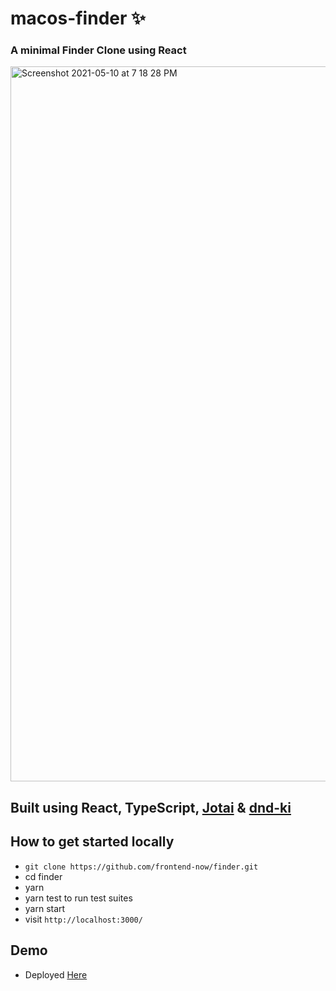 # macos-finder ✨

### A minimal Finder Clone using React

<img width="1144" alt="Screenshot 2021-05-10 at 7 18 28 PM" src="https://user-images.githubusercontent.com/69350894/117669677-cc0c5a00-b1c4-11eb-9c95-71cce707aa0b.png">


## Built using React, TypeScript, [Jotai](https://github.com/pmndrs/jotai) & [dnd-ki](https://github.com/clauderic/dnd-kit)

## How to get started locally

* `git clone https://github.com/frontend-now/finder.git`
* cd finder
* yarn
* yarn test to run test suites
* yarn start
* visit `http://localhost:3000/`

## Demo

* Deployed [Here](https://finder-one.vercel.app/)
